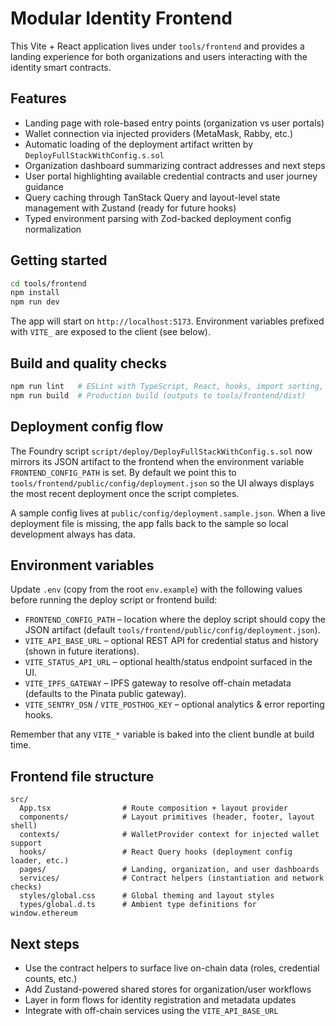 # Modular Identity Frontend

This Vite + React application lives under `tools/frontend` and provides a landing experience for both organizations and users interacting with the identity smart contracts.

## Features

- Landing page with role-based entry points (organization vs user portals)
- Wallet connection via injected providers (MetaMask, Rabby, etc.)
- Automatic loading of the deployment artifact written by `DeployFullStackWithConfig.s.sol`
- Organization dashboard summarizing contract addresses and next steps
- User portal highlighting available credential contracts and user journey guidance
- Query caching through TanStack Query and layout-level state management with Zustand (ready for future hooks)
- Typed environment parsing with Zod-backed deployment config normalization

## Getting started

```bash
cd tools/frontend
npm install
npm run dev
```

The app will start on `http://localhost:5173`. Environment variables prefixed with `VITE_` are exposed to the client (see below).

## Build and quality checks

```bash
npm run lint   # ESLint with TypeScript, React, hooks, import sorting, Prettier compatibility
npm run build  # Production build (outputs to tools/frontend/dist)
```

## Deployment config flow

The Foundry script `script/deploy/DeployFullStackWithConfig.s.sol` now mirrors its JSON artifact to the frontend when the environment variable `FRONTEND_CONFIG_PATH` is set. By default we point this to `tools/frontend/public/config/deployment.json` so the UI always displays the most recent deployment once the script completes.

A sample config lives at `public/config/deployment.sample.json`. When a live deployment file is missing, the app falls back to the sample so local development always has data.

## Environment variables

Update `.env` (copy from the root `env.example`) with the following values before running the deploy script or frontend build:

- `FRONTEND_CONFIG_PATH` – location where the deploy script should copy the JSON artifact (default `tools/frontend/public/config/deployment.json`).
- `VITE_API_BASE_URL` – optional REST API for credential status and history (shown in future iterations).
- `VITE_STATUS_API_URL` – optional health/status endpoint surfaced in the UI.
- `VITE_IPFS_GATEWAY` – IPFS gateway to resolve off-chain metadata (defaults to the Pinata public gateway).
- `VITE_SENTRY_DSN` / `VITE_POSTHOG_KEY` – optional analytics & error reporting hooks.

Remember that any `VITE_*` variable is baked into the client bundle at build time.

## Frontend file structure

```
src/
  App.tsx                # Route composition + layout provider
  components/            # Layout primitives (header, footer, layout shell)
  contexts/              # WalletProvider context for injected wallet support
  hooks/                 # React Query hooks (deployment config loader, etc.)
  pages/                 # Landing, organization, and user dashboards
  services/              # Contract helpers (instantiation and network checks)
  styles/global.css      # Global theming and layout styles
  types/global.d.ts      # Ambient type definitions for window.ethereum
```

## Next steps

- Use the contract helpers to surface live on-chain data (roles, credential counts, etc.)
- Add Zustand-powered shared stores for organization/user workflows
- Layer in form flows for identity registration and metadata updates
- Integrate with off-chain services using the `VITE_API_BASE_URL`
